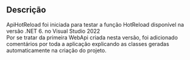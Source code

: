 ## Descrição
ApiHotReload foi iniciada para testar a função HotReload disponível na versão .NET 6. no Visual Studio 2022</br>
Por se tratar da primeira WebApi criada nesta versão, foi adicionado comentários por toda a aplicação explicando as classes geradas automaticamente na criação do projeto.
